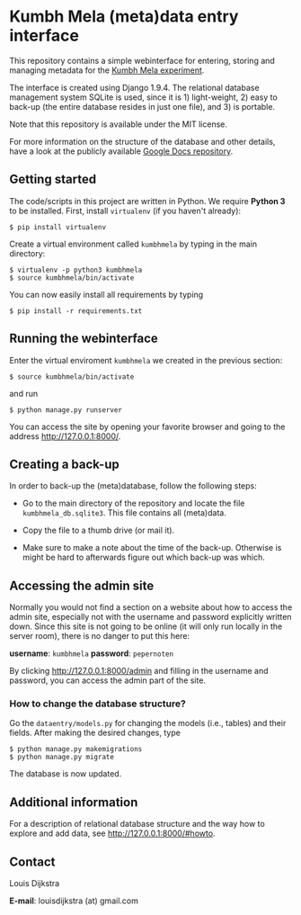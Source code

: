 Kumbh Mela (meta)data entry interface 
=====================================

This repository contains a simple webinterface for entering, storing and 
managing metadata for the [Kumbh Mela experiment][1].  

The interface is created using Django 1.9.4. The relational database
management system SQLite is used, since it is 1) light-weight, 2) easy 
to back-up (the entire database resides in just one file), and 
3) is portable. 

Note that this repository is available under the MIT license. 

For more information on the structure of the database and other details, have a look at the publicly available [Google Docs repository][2].  

## Getting started

The code/scripts in this project are written in Python. We require __Python 3__ to be installed. First, install `virtualenv` (if you haven't already): 

    $ pip install virtualenv 

Create a virtual environment called `kumbhmela` by typing in the main directory: 

    $ virtualenv -p python3 kumbhmela
    $ source kumbhmela/bin/activate

You can now easily install all requirements by typing

    $ pip install -r requirements.txt

## Running the webinterface

Enter the virtual enviroment `kumbhmela` we created in the previous section: 

    $ source kumbhmela/bin/activate

and run

    $ python manage.py runserver

You can access the site by opening your favorite browser and going to the address <http://127.0.0.1:8000/>. 

## Creating a back-up

In order to back-up the (meta)database, follow the following steps:

* Go to the main directory of the repository and locate the file `kumbhmela_db.sqlite3`. This file contains all (meta)data. 
 
* Copy the file to a thumb drive (or mail it).

* Make sure to make a note about the time of the back-up. Otherwise is might be hard to afterwards figure out which back-up was which.

## Accessing the admin site

Normally you would not find a section on a website about how to access the admin site, especially not with the username and password explicitly written down. Since this site is not going to be online (it will only run locally in the server room), there is no danger to put this here:

__username__: `kumbhmela`
__password__: `pepernoten`

By clicking <http://127.0.0.1:8000/admin> and filling in the username and password, you can access the admin part of the site.

### How to change the database structure? 

Go the `dataentry/models.py` for changing the models (i.e., tables) and 
their fields. After making the desired changes, type 
    
    $ python manage.py makemigrations 
    $ python manage.py migrate 

The database is now updated. 

## Additional information

For a description of relational database structure and the way how to explore and add data, see <http://127.0.0.1:8000/#howto>.

## Contact

Louis Dijkstra

__E-mail__: louisdijkstra (at) gmail.com


[1]: http://www.the-kumbh-mela-experiment.com/

[2]: https://drive.google.com/folderview?id=0B__PctoLRkFyY3lvem1TMmFZX2c&usp=sharing

